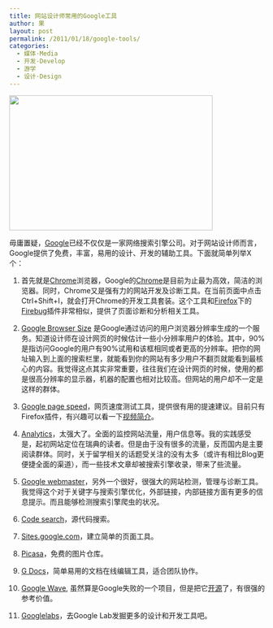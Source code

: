 ```yaml
---
title: 网站设计师常用的Google工具
author: 果
layout: post
permalink: /2011/01/18/google-tools/
categories:
  - 媒体·Media
  - 开发-Develop
  - 游学
  - 设计·Design
---
```

[<img src="http://lh3.ggpht.com/_8QVjn5bCEU4/TTTfGftJiyI/AAAAAAAAbsY/Mi5d4G6yMyA/s800/google.jpg" alt="" width="400" height="266" />][1]

[][1]毋庸置疑，[Google][2]已经不仅仅是一家网络搜索引擎公司。对于网站设计师而言，Google提供了免费，丰富，易用的设计、开发的辅助工具。下面就简单列举X个： 
1. 首先就是[Chrome][3]浏览器，Google的[Chrome][3]是目前为止最为高效，简洁的浏览器。同时，Chrome又是强有力的网站开发及诊断工具。在当前页面中点击Ctrl+Shift+I，就会打开Chrome的开发工具套装。这个工具和[Firefox][4]下的[Firebug][5]插件非常相似，提供了页面诊断和分析相关工具。 
2. [Google Browser Size][6] 是Google通过访问的用户浏览器分辨率生成的一个服务。知道设计师在设计网页的时候估计一些小分辨率用户的体验。其中，90%是指访问Google的用户有90%试用和该框相同或者更高的分辨率。把你的网址输入到上面的搜索栏里，就能看到你的网站有多少用户不翻页就能看到最核心的内容。我觉得这点其实非常重要，往往我们在设计网页的时候，使用的都是很高分辨率的显示器，机器的配置也相对比较高。但网站的用户却不一定是这样的群体。

3. [Google page speed][7]，网页速度测试工具，提供很有用的提速建议。目前只有Firefox插件，有兴趣可以看一下[视频简介][8]。 
4. [Analytics][9]，太强大了。全面的监控网站流量，用户信息等。我的实践感受是，起初网站定位在瑞典的读者。但是由于没有很多的流量，反而国内是主要阅读群体。同时，关于留学相关的话题受关注的没有太多（或许有相比Blog更便捷全面的渠道），而一些技术文章却被搜索引擎收录，带来了些流量。 
5. [Google webmaster][10]，另外一个很好，很强大的网站检测，管理与诊断工具。我觉得这个对于关键字与搜索引擎优化，外部链接，内部链接方面有更多的信息提示。而且能够检测搜索引擎爬虫的状况。 
7. [Code search][11]，源代码搜索。 
8. [Sites.google.com][12]，建立简单的页面工具。 
9. [Picasa][13]，免费的图片仓库。 
10. [G Docs][14]，简单易用的文档在线编辑工具，适合团队协作。 
12. [Google Wave][15], 虽然算是Google失败的一个项目，但是把它[开源][16]了，有很强的参考价值。 
13. [Googlelabs][17]，去Google Lab发掘更多的设计和开发工具吧。

 [1]: http://picasaweb.google.com/lh/photo/lzHJ-Om5-GSgltpLnuU7ZcyPdkS6zzRV-3RCyXm-zME?feat=embedwebsite
 [2]: http://www.google.com/
 [3]: http://www.google.com/chrome
 [4]: http://www.mozilla.com/
 [5]: http://getfirebug.com/
 [6]: http://browsersize.googlelabs.com
 [7]: http://code.google.com/speed/page-speed/index.html
 [8]: http://www.youtube.com/watch?v=a-9pCfyYPdQ
 [9]: http://www.google.com/analytics
 [10]: http://www.google.com/webmasters/
 [11]: http://www.google.com/codesearch
 [12]: https://sites.google.com/
 [13]: http://picasa.google.com
 [14]: http://docs.google.com/
 [15]: http://wave.google.com/
 [16]: http://googlewavedev.blogspot.com/
 [17]: http://www.googlelabs.com/